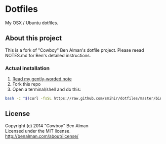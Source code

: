 # Dotfiles

My OSX / Ubuntu dotfiles.

## About this project

This is a fork of "Cowboy" Ben Alman's dotfile project.
Please reead NOTES.md for Ben's detailed instructions.  

### Actual installation

1. [Read my gently-worded note](#heed-this-critically-important-warning-before-you-install)
1. Fork this repo
1. Open a terminal/shell and do this:

```sh
bash -c "$(curl -fsSL https://raw.github.com/smihir/dotfiles/master/bin/dotfiles)" && source ~/.bashrc
```

## License
Copyright (c) 2014 "Cowboy" Ben Alman  
Licensed under the MIT license.  
<http://benalman.com/about/license/>

